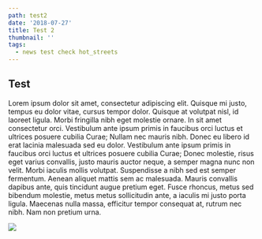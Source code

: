 ```yaml
---
path: test2
date: '2018-07-27'
title: Test 2
thumbnail: ''
tags:
  - news test check hot_streets
---
```

## Test

Lorem ipsum dolor sit amet, consectetur adipiscing elit. Quisque mi justo, tempus eu dolor vitae, cursus tempor dolor. Quisque at volutpat nisl, id laoreet ligula. Morbi fringilla nibh eget molestie ornare. In sit amet consectetur orci. Vestibulum ante ipsum primis in faucibus orci luctus et ultrices posuere cubilia Curae; Nullam nec mauris nibh. Donec eu libero id erat lacinia malesuada sed eu dolor. Vestibulum ante ipsum primis in faucibus orci luctus et ultrices posuere cubilia Curae; Donec molestie, risus eget varius convallis, justo mauris auctor neque, a semper magna nunc non velit. Morbi iaculis mollis volutpat. Suspendisse a nibh sed est semper fermentum. Aenean aliquet mattis sem ac malesuada. Mauris convallis dapibus ante, quis tincidunt augue pretium eget. Fusce rhoncus, metus sed bibendum molestie, metus metus sollicitudin ante, a iaculis mi justo porta ligula. Maecenas nulla massa, efficitur tempor consequat at, rutrum nec nibh. Nam non pretium urna.

![](/assets/hot_streets.jpg)
